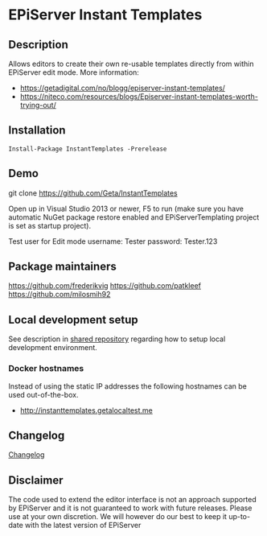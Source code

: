 # EPiServer Instant Templates

## Description

Allows editors to create their own re-usable templates directly from within EPiServer edit mode.
More information:

- https://getadigital.com/no/blogg/episerver-instant-templates/
- https://niteco.com/resources/blogs/Episerver-instant-templates-worth-trying-out/

## Installation

```
Install-Package InstantTemplates -Prerelease
```

## Demo

git clone https://github.com/Geta/InstantTemplates

Open up in Visual Studio 2013 or newer, F5 to run (make sure you have automatic NuGet package restore enabled and EPiServerTemplating project is set as startup project).

Test user for Edit mode
username: Tester
password: Tester.123

## Package maintainers

https://github.com/frederikvig
https://github.com/patkleef
https://github.com/milosmih92

## Local development setup

See description in [shared repository](https://github.com/Geta/package-shared/blob/master/README.md#local-development-set-up) regarding how to setup local development environment.

### Docker hostnames

Instead of using the static IP addresses the following hostnames can be used out-of-the-box.

- http://instanttemplates.getalocaltest.me

## Changelog

[Changelog](CHANGELOG.md)

## Disclaimer

The code used to extend the editor interface is not an approach supported by EPiServer and it is not guaranteed to work with future releases. Please use at your own discretion. We will however do our best to keep it up-to-date with the latest version of EPiServer
